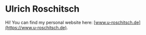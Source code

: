 # Ulrich Roschitsch
Hi! You can find my personal website here: [www.u-roschitsch.de](https://www.u-roschitsch.de).
